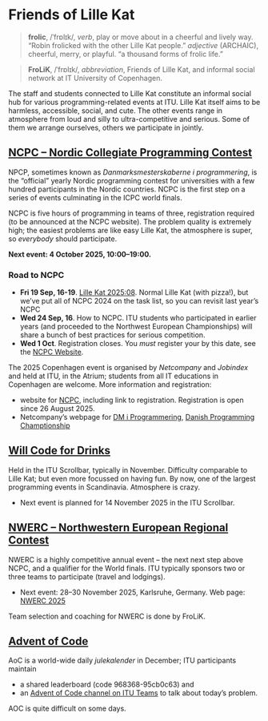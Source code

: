 # Friends of Lille Kat

> **frolic**, /ˈfrɒlɪk/, _verb_, play or move about in a cheerful and lively way. “Robin frolicked with the other Lille Kat people.” _adjective_ (ARCHAIC), cheerful, merry, or playful. “a thousand forms of frolic life.”

> **FroLiK**,  /ˈfrɒlɪk/, _abbreviation_, Friends of Lille Kat, and informal social network at IT University of Copenhagen.

The staff and students connected to Lille Kat constitute an informal social hub for various programming-related events at ITU. 
Lille Kat itself aims to be harmless, accessible, social, and cute.
The other events range in atmosphere from loud and silly to ultra-competitive and serious.
Some of them we arrange ourselves, others we participate in jointly.

## [NCPC – Nordic Collegiate Programming Contest](https://nordic.icpc.io)


NPCP, sometimes known as _Danmarksmesterskaberne i programmering_, is the “official” yearly Nordic programming contest for universities with a few hundred participants in the Nordic countries.
NCPC is the first step on a series of events culminating in the ICPC world finals.

NCPC is five hours of programming in teams of three, registration required (to be announced at the NCPC website). The problem quality is extremely high; the easiest problems are like easy Lille Kat, the atmosphere is super, so _everybody_ should participate.

**Next event: 4 October 2025, 10:00–19:00.**

### Road to NCPC


* **Fri 19 Sep, 16-19**.  [Lille Kat 2025:08](https://open.kattis.com/contests/mke9to). Normal Lille Kat (with pizza!), but we’ve put all of NCPC 2024 on the task list, so you can revisit last year’s NCPC
* **Wed 24 Sep, 16**. How to NCPC. ITU students who participated in earlier years (and proceeded to the Northwest European Championships) will share a bunch of best practices for serious competition.
* **Wed 1 Oct**. Registration closes. You _must_ register your by this date, see the [NCPC Website](https://nordic.icpc.io/ncpc2025/).

The 2025 Copenhagen event is organised by _Netcompany_ and _Jobindex_ and held at ITU, in the Atrium; students from all IT educations in Copenhagen are welcome. More information and registration:
* website for [NCPC](https://nordic.icpc.io/ncpc2025/), including link to registration. Registration is open since 26 August 2025.
* Netcompany’s webpage for [DM i Programmering](https://netcompany.com/dm-i-programmering-2025/), [Danish Programming Champtionship]([https://netcompany.com/dm-i-programmering-2025/](https://netcompany.com/danish-programming-championship-2025/))


## [Will Code for Drinks](https://thorehusfeldt.github.io/wcfd/)

Held in the ITU Scrollbar, typically in November. Difficulty comparable to Lille Kat; but even more focussed on having fun. By now, one of the largest programming events in Scandinavia.
Atmosphere is crazy. 

* Next event is planned for 14 November 2025 in the ITU Scrollbar.

## [NWERC –  Northwestern European Regional Contest](https://nwerc.eu)

NWERC is a highly competitive annual event – the next next step above NCPC, and a qualifier for the World finals.
ITU typically sponsors two or three teams to participate (travel and lodgings).

* Next event: 28–30 November 2025, Karlsruhe, Germany. Web page: [NWERC 2025](https://2025.nwerc.eu)

Team selection and coaching for NWERC is done by FroLiK.

## [Advent of Code](https://adventofcode.com)

AoC is a world-wide daily _julekalender_ in December; ITU participants maintain 
* a shared leaderboard (code 968368-95cb0c63) and 
* an [Advent of Code channel on ITU Teams](https://teams.microsoft.com/l/channel/19%3a35ac58a2e8344a80b326c01f3fab6ded%40thread.tacv2/Advent%2520of%2520Code?groupId=f8d37a29-5c53-44fd-b2c9-bed005d1aee9&tenantId=bea229b6-7a08-4086-b44c-71f57f716bdb) to talk about today’s problem. 

AOC is quite difficult on some days.

